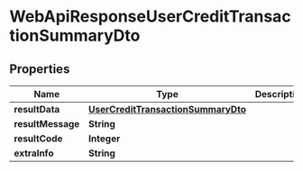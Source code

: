 
# WebApiResponseUserCreditTransactionSummaryDto

## Properties
Name | Type | Description | Notes
------------ | ------------- | ------------- | -------------
**resultData** | [**UserCreditTransactionSummaryDto**](UserCreditTransactionSummaryDto.md) |  |  [optional]
**resultMessage** | **String** |  |  [optional]
**resultCode** | **Integer** |  |  [optional]
**extraInfo** | **String** |  |  [optional]



